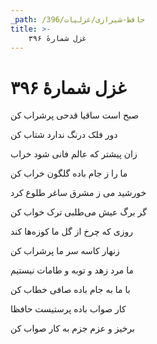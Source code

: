 ```yaml
---
_path: /حافظ-شیرازی/غزلیات/396
title: >-
    غزل شمارهٔ ۳۹۶
---
```

# غزل شمارهٔ ۳۹۶

<div class="b" id="bn1"><div class="m1"><p>صبح است ساقیا قدحی پرشراب کن</p></div>
<div class="m2"><p>دور فلک درنگ ندارد شتاب کن</p></div></div>
<div class="b" id="bn2"><div class="m1"><p>زان پیشتر که عالم فانی شود خراب</p></div>
<div class="m2"><p>ما را ز جام باده گلگون خراب کن</p></div></div>
<div class="b" id="bn3"><div class="m1"><p>خورشید می ز مشرق ساغر طلوع کرد</p></div>
<div class="m2"><p>گر برگ عیش می‌طلبی ترک خواب کن</p></div></div>
<div class="b" id="bn4"><div class="m1"><p>روزی که چرخ از گل ما کوزه‌ها کند</p></div>
<div class="m2"><p>زنهار کاسه سر ما پرشراب کن</p></div></div>
<div class="b" id="bn5"><div class="m1"><p>ما مرد زهد و توبه و طامات نیستیم</p></div>
<div class="m2"><p>با ما به جام باده صافی خطاب کن</p></div></div>
<div class="b" id="bn6"><div class="m1"><p>کار صواب باده پرستیست حافظا</p></div>
<div class="m2"><p>برخیز و عزم جزم به کار صواب کن</p></div></div>

